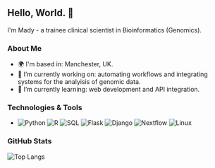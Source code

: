 ## Hello, World. 👋 

I'm Mady - a trainee clinical scientist in Bioinformatics (Genomics).

### About Me

- 🌍 I'm based in: Manchester, UK.
- 🔭 I’m currently working on: automating workflows and integrating systems for the analyisis of genomic data.
- 🌱 I’m currently learning: web development and API integration. 

### Technologies & Tools

- ![Python](https://img.shields.io/badge/Python-3670A0?style=for-the-badge&logo=python&logoColor=ffdd54)
  ![R](https://img.shields.io/badge/R-276DC3?style=for-the-badge&logo=r&logoColor=white)
  ![SQL](https://img.shields.io/badge/SQL-025E8C?style=for-the-badge&logo=postgresql&logoColor=white)
  ![Flask](https://img.shields.io/badge/Flask-000000?style=for-the-badge&logo=flask&logoColor=white)
  ![Django](https://img.shields.io/badge/Django-092E20?style=for-the-badge&logo=django&logoColor=white)
  ![Nextflow](https://img.shields.io/badge/Nextflow-4AAE5C?style=for-the-badge&logo=nextflow&logoColor=white)
  ![Linux](https://img.shields.io/badge/Linux-FCC624?style=for-the-badge&logo=linux&logoColor=black)

### GitHub Stats
![Top Langs](https://github-readme-stats.vercel.app/api/top-langs/?username=madysonic&hide=jupyter%20notebook&layout=compact&theme=tokyonight)

